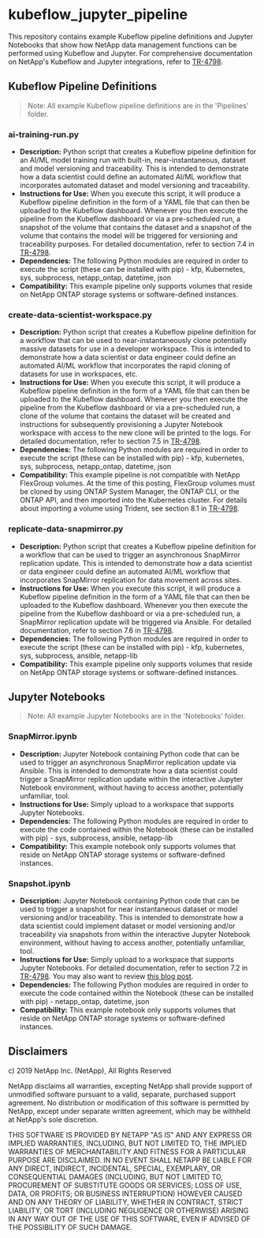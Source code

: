 # kubeflow_jupyter_pipeline
This repository contains example Kubeflow pipeline definitions and Jupyter Notebooks that show how NetApp data management functions can be performed using Kubeflow and Jupyter. For comprehensive documentation on NetApp's Kubeflow and Jupyter integrations, refer to [TR-4798](https://www.netapp.com/us/media/tr-4798.pdf).

## Kubeflow Pipeline Definitions

> Note: All example Kubeflow pipeline definitions are in the 'Pipelines' folder.

### ai-training-run.py
- **Description:** Python script that creates a Kubeflow pipeline definition for an AI/ML model training run with built-in, near-instantaneous, dataset and model versioning and traceability. This is intended to demonstrate how a data scientist could define an automated AI/ML workflow that incorporates automated dataset and model versioning and traceability.
- **Instructions for Use:** When you execute this script, it will produce a Kubeflow pipeline definition in the form of a YAML file that can then be uploaded to the Kubeflow dashboard. Whenever you then execute the pipeline from the Kubeflow dashboard or via a pre-scheduled run, a snapshot of the volume that contains the dataset and a snapshot of the volume that contains the model will be triggered for versioning and traceability purposes. For detailed documentation, refer to section 7.4 in [TR-4798](https://www.netapp.com/us/media/tr-4798.pdf).
- **Dependencies:** The following Python modules are required in order to execute the script (these can be installed with pip) - kfp, Kubernetes, sys, subprocess, netapp_ontap, datetime, json
- **Compatibility:** This example pipeline only supports volumes that reside on NetApp ONTAP storage systems or software-defined instances.

### create-data-scientist-workspace.py
- **Description:** Python script that creates a Kubeflow pipeline definition for a workflow that can be used to near-instantaneously clone potentially massive datasets for use in a developer workspace. This is intended to demonstrate how a data scientist or data engineer could define an automated AI/ML workflow that incorporates the rapid cloning of datasets for use in workspaces, etc.
- **Instructions for Use:** When you execute this script, it will produce a Kubeflow pipeline definition in the form of a YAML file that can then be uploaded to the Kubeflow dashboard. Whenever you then execute the pipeline from the Kubeflow dashboard or via a pre-scheduled run, a clone of the volume that contains the dataset will be created and instructions for subsequently provisioning a Jupyter Notebook workspace with access to the new clone will be printed to the logs. For detailed documentation, refer to section 7.5 in [TR-4798](https://www.netapp.com/us/media/tr-4798.pdf).
- **Dependencies:** The following Python modules are required in order to execute the script (these can be installed with pip) - kfp, kubernetes, sys, subprocess, netapp_ontap, datetime, json
- **Compatibility:** This example pipeline is not compatible with NetApp FlexGroup volumes. At the time of this posting, FlexGroup volumes must be cloned by using ONTAP System Manager, the ONTAP CLI, or the ONTAP API, and then imported into the Kubernetes cluster. For details about importing a volume using Trident, see section 8.1 in [TR-4798](https://www.netapp.com/us/media/tr-4798.pdf).

### replicate-data-snapmirror.py
- **Description:** Python script that creates a Kubeflow pipeline definition for a workflow that can be used to trigger an asynchronous SnapMirror replication update. This is intended to demonstrate how a data scientist or data engineer could define an automated AI/ML workflow that incorporates SnapMirror replication for data movement across sites.
- **Instructions for Use:** When you execute this script, it will produce a Kubeflow pipeline definition in the form of a YAML file that can then be uploaded to the Kubeflow dashboard. Whenever you then execute the pipeline from the Kubeflow dashboard or via a pre-scheduled run, a SnapMirror replication update will be triggered via Ansible. For detailed documentation, refer to section 7.6 in [TR-4798](https://www.netapp.com/us/media/tr-4798.pdf).
- **Dependencies:** The following Python modules are required in order to execute the script (these can be installed with pip) - kfp, kubernetes, sys, subprocess, ansible, netapp-lib
- **Compatibility:** This example pipeline only supports volumes that reside on NetApp ONTAP storage systems or software-defined instances.

## Jupyter Notebooks

> Note: All example Jupyter Notebooks are in the 'Notebooks' folder.

### SnapMirror.ipynb
- **Description:** Jupyter Notebook containing Python code that can be used to trigger an asynchronous SnapMirror replication update via Ansible. This is intended to demonstrate how a data scientist could trigger a SnapMirror replication update within the interactive Jupyter Notebook environment, without having to access another, potentially unfamiliar, tool.
- **Instructions for Use:** Simply upload to a workspace that supports Jupyter Notebooks.
- **Dependencies:** The following Python modules are required in order to execute the code contained within the Notebook (these can be installed with pip) - sys, subprocess, ansible, netapp-lib
- **Compatibility:** This example notebook only supports volumes that reside on NetApp ONTAP storage systems or software-defined instances.

### Snapshot.ipynb
- **Description:** Jupyter Notebook containing Python code that can be used to trigger a snapshot for near instantaneous dataset or model versioning and/or traceability. This is intended to demonstrate how a data scientist could implement dataset or model versioning and/or traceability via snapshots from within the interactive Jupyter Notebook environment, without having to access another, potentially unfamiliar, tool.
- **Instructions for Use:** Simply upload to a workspace that supports Jupyter Notebooks. For detailed documentation, refer to section 7.2 in [TR-4798](https://www.netapp.com/us/media/tr-4798.pdf). You may also want to review [this blog post](https://netapp.io/2020/04/03/ai-ml-dl-dataset-in-jupyter/).
- **Dependencies:** The following Python modules are required in order to execute the code contained within the Notebook (these can be installed with pip) - netapp_ontap, datetime, json
- **Compatibility:** This example notebook only supports volumes that reside on NetApp ONTAP storage systems or software-defined instances.

## Disclaimers

c) 2019 NetApp Inc. (NetApp), All Rights Reserved

NetApp disclaims all warranties, excepting NetApp shall provide support of unmodified software pursuant to a valid, separate, purchased support agreement. No distribution or modification of this software is permitted by NetApp, except under separate written agreement, which may be withheld at NetApp's sole discretion.

THIS SOFTWARE IS PROVIDED BY NETAPP "AS IS" AND ANY EXPRESS OR IMPLIED WARRANTIES, INCLUDING, BUT NOT LIMITED TO, THE IMPLIED WARRANTIES OF MERCHANTABILITY AND FITNESS FOR A PARTICULAR PURPOSE ARE DISCLAIMED. IN NO EVENT SHALL NETAPP BE LIABLE FOR ANY DIRECT, INDIRECT, INCIDENTAL, SPECIAL, EXEMPLARY, OR CONSEQUENTIAL DAMAGES (INCLUDING, BUT NOT LIMITED TO, PROCUREMENT OF SUBSTITUTE GOODS OR SERVICES; LOSS OF USE, DATA, OR PROFITS; OR BUSINESS INTERRUPTION) HOWEVER CAUSED AND ON ANY THEORY OF LIABILITY, WHETHER IN CONTRACT, STRICT LIABILITY, OR TORT (INCLUDING NEGLIGENCE OR OTHERWISE) ARISING IN ANY WAY OUT OF THE USE OF THIS SOFTWARE, EVEN IF ADVISED OF THE POSSIBILITY OF SUCH DAMAGE.
